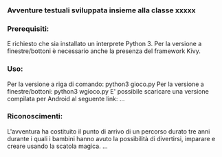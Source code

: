 <h3>Avventure testuali sviluppata insieme alla classe xxxxx</h3>

<h3>Prerequisiti:</h3>
E richiesto che sia installato un interprete Python 3.
Per la versione a finestre/bottoni è necessario anche la presenza del framework Kivy.

<h3>Uso:</h3>
Per la versione a riga di comando: 
python3 gioco.py
Per la versione a finestre/bottoni: 
python3 wgioco.py
E' possibile scaricare una versione compilata per Android al seguente link:
...

<h3>Riconoscimenti:</h3>
L'avventura ha costituito il punto di arrivo di un percorso durato tre anni durante i quali i bambini hanno avuto la possibilità di divertirsi, imparare e creare usando la scatola magica.
...
